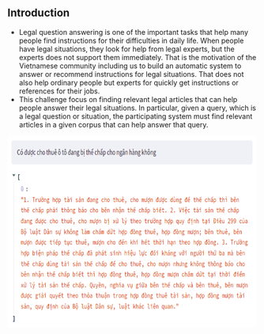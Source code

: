 ## Introduction
- Legal question answering is one of the important tasks that help many people find instructions for their difficulties in daily life. When people 
have legal situations, they look for help from legal experts, but the experts does not support them immediately. That is the motivation of the 
Vietnamese community including us to build an automatic system to answer or recommend instructions for legal situations. That does not also help 
ordinary people but experts for quickly get instructions or references for their jobs.
- This challenge focus on finding relevant legal articles that can help people answer their legal situations. In particular, given a query, which 
is a legal question or situation, the participating system must find relevant articles in a given corpus that can help answer that query.

<p align="center">
    <img src="./demo.png" height=388 width=700>
